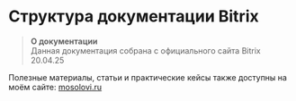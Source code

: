 # Структура документации Bitrix

> **О документации**  
Данная документация собрана с официального сайта Bitrix 20.04.25  

Полезные материалы, статьи и практические кейсы также доступны на моём сайте: [mosolovi.ru](https://mosolovi.ru)

